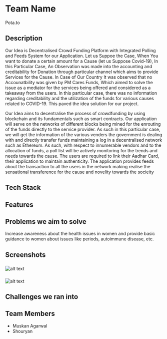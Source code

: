 # Team Name
Pota.to

## Description
Our Idea is Decentralised Crowd Funding Platform with Integrated Polling and Feeds System for our Application. Let us Suppoe the Case, When You want to donate a certain amount for a Cause (let us Suppose Covid-19), In this Particular Case, An Observation was made into the accounting and creditability for Donation through  particular channel which aims to provide Services for the Cause. In Case of Our Country It was observed that no Accounatbility was given by  PM Cares Funds, Which aimed to solve the issue as a mediator for the services being offered and considered as a takeaway from the users. In this particular case, there was no information regarding creditability and the utilization of the funds for various causes related to COVID-19. This paved the idea solution for our project.

Our Idea aims to decentralise the process of crowdfunding by using blockchain and its fundamentals such as smart contracts. Our application will serve on the networks of different blocks being mined for the enrouting of the funds directly to the service provider. As such in this particular case, we will get the information of the various venders the government is dealing with and directly transfer funds maintaining a log in a decentralised network such as Ethereum. As such, with respect to innumerable vendors and to the  allocation of funds, a poll list will be actively monitoring for the trends and needs towards the cause. The users are required to link their Aadhar Card, their application to maintain authenticity. The application provides feeds about the transaction to all the users in the network making realise the sensational transference for the cause and novelity towards the socieity

## Tech Stack


## Features


## Problems we aim to solve
Increase awareness about the health issues in women and provide basic guidance to women about issues like periods, autoimmune disease, etc.

## Screenshots
### 
![alt text](https://user-images.githubusercontent.com/59364581/111042115-b77c4180-8461-11eb-867a-5a2d296d8e69.png)
### 
![alt text](https://user-images.githubusercontent.com/59364581/111041041-438b6a80-845c-11eb-8fac-4b35cd689b3d.png)
### 

## Challenges we ran into


## Team Members
- Muskan Agarwal
- Shouryan
